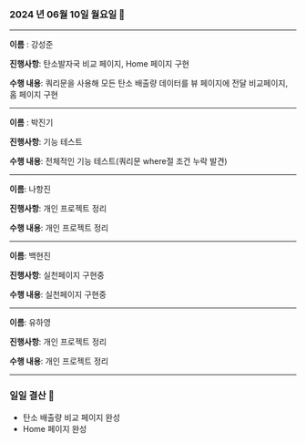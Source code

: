 ### 2024 년 06월 10일 월요일 📆

---

**이름** : 강성준

**진행사항**: 탄소발자국 비교 페이지, Home 페이지 구현

**수행 내용**: 쿼리문을 사용해 모든 탄소 배출량 데이터를 뷰 페이지에 전달 비교페이지, 홈 페이지 구현

---

**이름** : 박진기

**진행사항**: 기능 테스트

**수행 내용**: 전체적인 기능 테스트(쿼리문 where절 조건 누락 발견) 

---

**이름**: 나항진

**진행사항**: 개인 프로젝트 정리

**수행 내용**: 개인 프로젝트 정리

---

**이름**: 백현진

**진행사항**: 실천페이지 구현중

**수행 내용**: 실천페이지 구현중

---

**이름**: 유하영

**진행사항**: 개인 프로젝트 정리  

**수행 내용**:  개인 프로젝트 정리

---

### 일일 결산 📝
- 탄소 배출량 비교 페이지 완성
- Home 페이지 완성